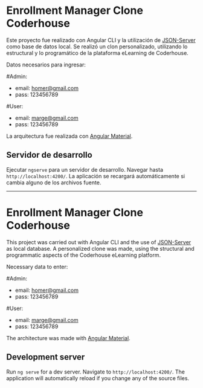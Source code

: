 # Enrollment Manager Clone Coderhouse

Este proyecto fue realizado con Angular CLI y la utilización de [JSON-Server](https://www.npmjs.com/package/json-server) como base de datos local. Se realizó un clon personalizado, utilizando lo estructural y lo programático de la plataforma eLearning de Coderhouse.

Datos necesarios para ingresar:

#Admin:
- email: homer@gmail.com
- pass: 123456789

#User:
- email: marge@gmail.com
- pass: 123456789

La arquitectura fue realizada con [Angular Material](https://material.angular.io/).

## Servidor de desarrollo

Ejecutar `ngserve` para un servidor de desarrollo. Navegar hasta `http://localhost:4200/`. La aplicación se recargará automáticamente si cambia alguno de los archivos fuente.

------------------------------------------------------------------------------------------------------------------------------------------------------------------------
# Enrollment Manager Clone Coderhouse

This project was carried out with Angular CLI and the use of [JSON-Server](https://www.npmjs.com/package/json-server) as local database. A personalized clone was made, using the structural and programmatic aspects of the Coderhouse eLearning platform.

Necessary data to enter:

#Admin:
- email: homer@gmail.com
- pass: 123456789

#User:
- email: marge@gmail.com
- pass: 123456789


The architecture was made with [Angular Material](https://material.angular.io/).

## Development server

Run `ng serve` for a dev server. Navigate to `http://localhost:4200/`. The application will automatically reload if you change any of the source files.


